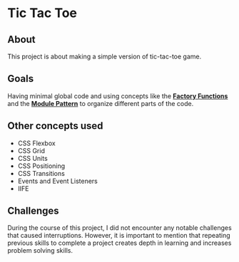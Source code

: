 # Tic Tac Toe

## About

This project is about making a simple version of tic-tac-toe game.

## Goals

Having minimal global code and using concepts like the [**Factory Functions**](https://www.theodinproject.com/lessons/node-path-javascript-factory-functions-and-the-module-pattern) and the [**Module Pattern**](https://www.theodinproject.com/lessons/node-path-javascript-factory-functions-and-the-module-pattern) to organize different parts of the code.

## Other concepts used

- CSS Flexbox
- CSS Grid
- CSS Units
- CSS Positioning
- CSS Transitions
- Events and Event Listeners
- IIFE

## Challenges

During the course of this project, I did not encounter any notable challenges that caused interruptions. However, it is important to mention that repeating previous skills to complete a project creates depth in learning and increases problem solving skills.